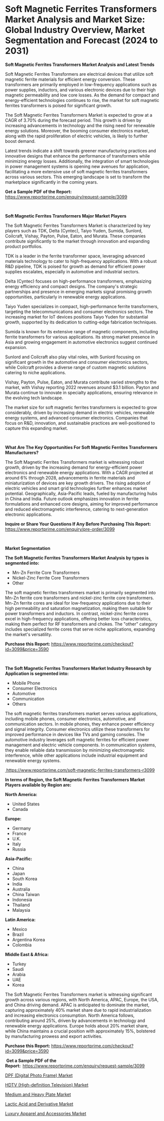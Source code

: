 <p><h1>Soft Magnetic Ferrites Transformers Market Analysis and Market Size: Global Industry Overview, Market Segmentation and Forecast (2024 to 2031)</h1></p><p><strong>Soft Magnetic Ferrites Transformers Market Analysis and Latest Trends</strong></p>
<p><p>Soft Magnetic Ferrites Transformers are electrical devices that utilize soft magnetic ferrite materials for efficient energy conversion. These transformers are primarily employed in low-frequency applications such as power supplies, inductors, and various electronic devices due to their high magnetic permeability and low core losses. As the demand for compact and energy-efficient technologies continues to rise, the market for soft magnetic ferrites transformers is poised for significant growth.</p><p>The Soft Magnetic Ferrites Transformers Market is expected to grow at a CAGR of 3.70% during the forecast period. This growth is driven by increasing advancements in technology and the rising need for renewable energy solutions. Moreover, the booming consumer electronics market, along with the rapid proliferation of electric vehicles, is likely to further boost demand. </p><p>Latest trends indicate a shift towards greener manufacturing practices and innovative designs that enhance the performance of transformers while minimizing energy losses. Additionally, the integration of smart technologies in power management systems is opening new avenues for application, facilitating a more extensive use of soft magnetic ferrites transformers across various sectors. This emerging landscape is set to transform the marketplace significantly in the coming years.</p></p>
<p><strong>Get a Sample PDF of the Report:&nbsp;</strong> <a href="https://www.reportprime.com/enquiry/request-sample/3099?utm_campaign=1779&utm_medium=2&utm_source=Github&utm_content=ia&utm_term=18102024&utm_id=soft-magnetic-ferrites-transformers">https://www.reportprime.com/enquiry/request-sample/3099</a></p>
<p>&nbsp;</p>
<p><strong>Soft Magnetic Ferrites Transformers Major Market Players</strong></p>
<p><p>The Soft Magnetic Ferrites Transformers Market is characterized by key players such as TDK, Delta (Cyntec), Taiyo Yuden, Sumida, Sunlord, Coilcraft, Vishay, Payton, Pulse, Eaton, and Murata. These companies contribute significantly to the market through innovation and expanding product portfolios.</p><p>TDK is a leader in the ferrite transformer space, leveraging advanced materials technology to cater to high-frequency applications. With a robust R&D pipeline, TDK is poised for growth as demand for efficient power supplies escalates, especially in automotive and industrial sectors.</p><p>Delta (Cyntec) focuses on high-performance transformers, emphasizing energy efficiency and compact designs. The company's strategic partnerships and presence in emerging markets signal promising growth opportunities, particularly in renewable energy applications.</p><p>Taiyo Yuden specializes in compact, high-performance ferrite transformers, targeting the telecommunications and consumer electronics sectors. The increasing market for IoT devices positions Taiyo Yuden for substantial growth, supported by its dedication to cutting-edge fabrication techniques.</p><p>Sumida is known for its extensive range of magnetic components, including ferrite transformers for various applications. Its strong market presence in Asia and growing engagement in automotive electronics suggest continued expansion. </p><p>Sunlord and Coilcraft also play vital roles, with Sunlord focusing on significant growth in the automotive and consumer electronics sectors, while Coilcraft provides a diverse range of custom magnetic solutions catering to niche applications.</p><p>Vishay, Payton, Pulse, Eaton, and Murata contribute varied strengths to the market, with Vishay reporting 2022 revenues around $3.1 billion. Payton and Murata continue to innovate in specialty applications, ensuring relevance in the evolving tech landscape.</p><p>The market size for soft magnetic ferrites transformers is expected to grow considerably, driven by increasing demand in electric vehicles, renewable energy systems, and advanced consumer electronics. Companies that focus on R&D, innovation, and sustainable practices are well-positioned to capture this expanding market.</p></p>
<p>&nbsp;</p>
<p><strong>What Are The Key Opportunities For Soft Magnetic Ferrites Transformers Manufacturers?</strong></p>
<p><p>The Soft Magnetic Ferrites Transformers market is witnessing robust growth, driven by the increasing demand for energy-efficient power electronics and renewable energy applications. With a CAGR projected at around 6% through 2028, advancements in ferrite materials and miniaturization of devices are key growth drivers. The rising adoption of electric vehicles and smart grid technologies further enhances market potential. Geographically, Asia-Pacific leads, fueled by manufacturing hubs in China and India. Future outlook emphasizes innovation in ferrite formulations and enhanced core designs, aiming for improved performance and reduced electromagnetic interference, catering to next-generation electronic applications.</p></p>
<p><strong>Inquire or Share Your Questions If Any Before Purchasing This Report:</strong> <a href="https://www.reportprime.com/enquiry/pre-order/3099?utm_campaign=1779&utm_medium=2&utm_source=Github&utm_content=ia&utm_term=18102024&utm_id=soft-magnetic-ferrites-transformers">https://www.reportprime.com/enquiry/pre-order/3099</a></p>
<p>&nbsp;</p>
<p><strong>Market Segmentation</strong></p>
<p><strong>The Soft Magnetic Ferrites Transformers Market Analysis by types is segmented into:</strong></p>
<p><ul><li>Mn-Zn Ferrite Core Transformers</li><li>Nickel-Zinc Ferrite Core Transformers</li><li>Other</li></ul></p>
<p><p>The soft magnetic ferrites transformers market is primarily segmented into Mn-Zn ferrite core transformers and nickel-zinc ferrite core transformers. Mn-Zn ferrite cores are ideal for low-frequency applications due to their high permeability and saturation magnetization, making them suitable for power transformers and inductors. In contrast, nickel-zinc ferrite cores excel in high-frequency applications, offering better loss characteristics, making them perfect for RF transformers and chokes. The "other" category includes specialized ferrite cores that serve niche applications, expanding the market's versatility.</p></p>
<p><strong>Purchase this Report:&nbsp;</strong><a href="https://www.reportprime.com/checkout?id=3099&price=3590&utm_campaign=1779&utm_medium=2&utm_source=Github&utm_content=ia&utm_term=18102024&utm_id=soft-magnetic-ferrites-transformers">https://www.reportprime.com/checkout?id=3099&price=3590</a></p>
<p>&nbsp;</p>
<p><strong>The Soft Magnetic Ferrites Transformers Market Industry Research by Application is segmented into:</strong></p>
<p><ul><li>Mobile Phone</li><li>Consumer Electronics</li><li>Automotive</li><li>Communication</li><li>Others</li></ul></p>
<p><p>The soft magnetic ferrites transformers market serves various applications, including mobile phones, consumer electronics, automotive, and communication sectors. In mobile phones, they enhance power efficiency and signal integrity. Consumer electronics utilize these transformers for improved performance in devices like TVs and gaming consoles. The automotive industry leverages soft magnetic ferrites for efficient power management and electric vehicle components. In communication systems, they enable reliable data transmission by minimizing electromagnetic interference, while other applications include industrial equipment and renewable energy systems.</p></p>
<p><a href="https://www.reportprime.com/soft-magnetic-ferrites-transformers-r3099?utm_campaign=1779&utm_medium=2&utm_source=Github&utm_content=ia&utm_term=18102024&utm_id=soft-magnetic-ferrites-transformers">&nbsp;https://www.reportprime.com/soft-magnetic-ferrites-transformers-r3099</a></p>
<p><strong>In terms of Region, the Soft Magnetic Ferrites Transformers Market Players available by Region are:</strong></p>
<p>
    <p> <strong> North America: </strong>
        <ul>
            <li>United States</li>
            <li>Canada</li>
        </ul>
        </p> 
    <p> <strong> Europe: </strong>
        <ul>
            <li>Germany</li>
            <li>France</li>
            <li>U.K.</li>
            <li>Italy</li>
            <li>Russia</li>
        </ul>
        </p> 
    <p> <strong> Asia-Pacific: </strong>
        <ul>
            <li>China</li>
            <li>Japan</li>
            <li>South Korea</li>
            <li>India</li>
            <li>Australia</li>
            <li>China Taiwan</li>
            <li>Indonesia</li>
            <li>Thailand</li>
            <li>Malaysia</li>
        </ul>
        </p> 
    <p> <strong> Latin America: </strong>
        <ul>
            <li>Mexico</li>
            <li>Brazil</li>
            <li>Argentina Korea</li>
            <li>Colombia</li>
        </ul>
        </p> 
    <p> <strong> Middle East & Africa: </strong>
        <ul>
            <li>Turkey</li>
            <li>Saudi</li>
            <li>Arabia</li>
            <li>UAE</li>
            <li>Korea</li>
        </ul>
    </p>
    </p>
<p><p>The Soft Magnetic Ferrites Transformers market is witnessing significant growth across various regions, with North America, APAC, Europe, the USA, and China driving demand. APAC is anticipated to dominate the market, capturing approximately 40% market share due to rapid industrialization and increasing electronics consumption. North America follows, contributing around 25%, driven by advancements in technology and renewable energy applications. Europe holds about 20% market share, while China maintains a crucial position with approximately 15%, bolstered by manufacturing prowess and export activities.</p></p>
<p><strong>Purchase this Report: </strong><a href="https://www.reportprime.com/checkout?id=3099&price=3590&utm_campaign=1779&utm_medium=2&utm_source=Github&utm_content=ia&utm_term=18102024&utm_id=soft-magnetic-ferrites-transformers">https://www.reportprime.com/checkout?id=3099&price=3590</a></p>
<p>&nbsp;<strong>Get a Sample PDF of the Report:&nbsp;&nbsp;</strong><a href="https://www.reportprime.com/enquiry/request-sample/3099?utm_campaign=1779&utm_medium=2&utm_source=Github&utm_content=ia&utm_term=18102024&utm_id=soft-magnetic-ferrites-transformers">https://www.reportprime.com/enquiry/request-sample/3099</a></p>
<p><strong></strong></p>
<p><p><a href="https://www.linkedin.com/pulse/global-dpf-digital-photo-frame-market-product-types-applications-xwjae?utm_campaign=1779&utm_medium=2&utm_source=Github&utm_content=ia&utm_term=18102024&utm_id=soft-magnetic-ferrites-transformers">DPF (Digital Photo Frame) Market</a></p><p><a href="https://www.linkedin.com/pulse/investing-hdtv-high-definition-television-market-trends-leading-nonye?utm_campaign=1779&utm_medium=2&utm_source=Github&utm_content=ia&utm_term=18102024&utm_id=soft-magnetic-ferrites-transformers">HDTV (High-definition Television) Market</a></p><p><a href="https://www.linkedin.com/pulse/strategic-roadmap-success-global-medium-heavy-plate-market-uz4rf?utm_campaign=1779&utm_medium=2&utm_source=Github&utm_content=ia&utm_term=18102024&utm_id=soft-magnetic-ferrites-transformers">Medium and Heavy Plate Market</a></p><p><a href="https://www.linkedin.com/pulse/lactic-acid-derivative-market-global-share-ranking-overall-sales-dh8wf?utm_campaign=1779&utm_medium=2&utm_source=Github&utm_content=ia&utm_term=18102024&utm_id=soft-magnetic-ferrites-transformers">Lactic Acid and Derivative Market</a></p><p><a href="https://www.linkedin.com/pulse/pulse-luxury-apparel-accessories-rhythms-change-market-resonance-usdoe?utm_campaign=1779&utm_medium=2&utm_source=Github&utm_content=ia&utm_term=18102024&utm_id=soft-magnetic-ferrites-transformers">Luxury Apparel and Accessories Market</a></p></p>